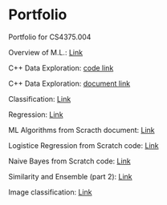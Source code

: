 # Portfolio
Portfolio for CS4375.004

Overview of M.L.: [Link](Overview_of_ML.pdf)

C++ Data Exploration: [code link](DataExploration.cpp)

C++ Data Exploration: [document link](C++%20Data%20Exploration.pdf)

Classification: [Link](Classification.pdf)

Regression: [Link](Regression.pdf)

ML Algorithms from Scracth document: [Link](ML%20Algorithms%20from%20Scratch.pdf)

Logistice Regression from Scratch code: [Link](LogisticRegressionScratch.cpp)

Naive Bayes from Scratch code: [Link](NaiveBayesScratch.cpp)

Similarity and Ensemble (part 2): [Link](SimiliarityAndEnsemble-part2-.pdf)

Image classification: [Link](Image%20Classification.pdf)